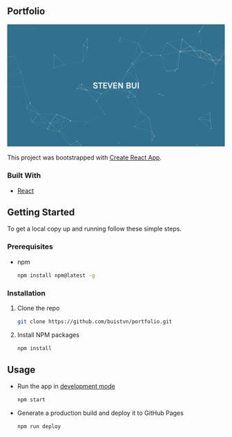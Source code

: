 <!-- ABOUT THE PROJECT -->
## Portfolio

![Project Screenshot][project-screenshot]

This project was bootstrapped with [Create React App](https://github.com/facebook/create-react-app).

### Built With

* [React](https://reactjs.org/)



<!-- GETTING STARTED -->
## Getting Started

To get a local copy up and running follow these simple steps.

### Prerequisites

* npm
  ```sh
  npm install npm@latest -g
  ```

### Installation

1. Clone the repo
   ```sh
   git clone https://github.com/buistvn/portfolio.git
   ```
2. Install NPM packages
   ```sh
   npm install
   ```



<!-- USAGE -->
## Usage

* Run the app in [development mode](http://localhost:3000/)
  ```sh
  npm start
  ```
* Generate a production build and deploy it to GitHub Pages
  ```sh
  npm run deploy
  ```



<!-- MARKDOWN LINKS & IMAGES -->
<!-- https://www.markdownguide.org/basic-syntax/#reference-style-links -->
[project-screenshot]: images/Portfolio.png
